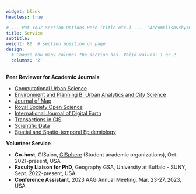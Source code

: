 ```yaml
---
widget: blank
headless: true

# ... Put Your Section Options Here (title etc.) ...  'Accomplish&shy;ments'
title: Service
subtitle:
weight: 80  # section position on page
design:
  # Choose how many columns the section has. Valid values: 1 or 2.
  columns: '2'
---
```


**Peer Reviewer for Academic Journals**
* [Computational Urban Science](https://www.springer.com/journal/43762)
* [Environment and Planning B: Urban Analytics and City Science](https://journals.sagepub.com/home/epb)
* [Journal of Map](https://www.tandfonline.com/journals/tjom20)
* [Royal Society Open Science](https://royalsocietypublishing.org/journal/rsos)
* [International Journal of Digital Earth](https://www.tandfonline.com/journals/tjde20)
* [Transactions in GIS](https://onlinelibrary.wiley.com/journal/14679671)
* [Scientific Data](https://www.nature.com/sdata/)
* [Spatial and Spatio-temporal Epidemiology](https://www.sciencedirect.com/journal/spatial-and-spatio-temporal-epidemiology)

**Volunteer Service**
* **Co-host**, GISalon, [GISphere](https://gisphere.github.io/) (Student academic organizations), Oct. 2021-present, USA
* **Faculty Liaison for PhD**, Geography GSA, University at Buffalo - SUNY, Sept. 2022-present, USA
* **Conference Assistant**, 2023 AAG Annual Meeting, Mar. 23-27, 2023, USA



